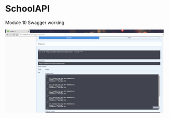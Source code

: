 # SchoolAPI

Module 10 Swagger working

![](https://github.com/matthewkeaton5/SchoolAPI/blob/Module7/Photos/Swagger.png)
